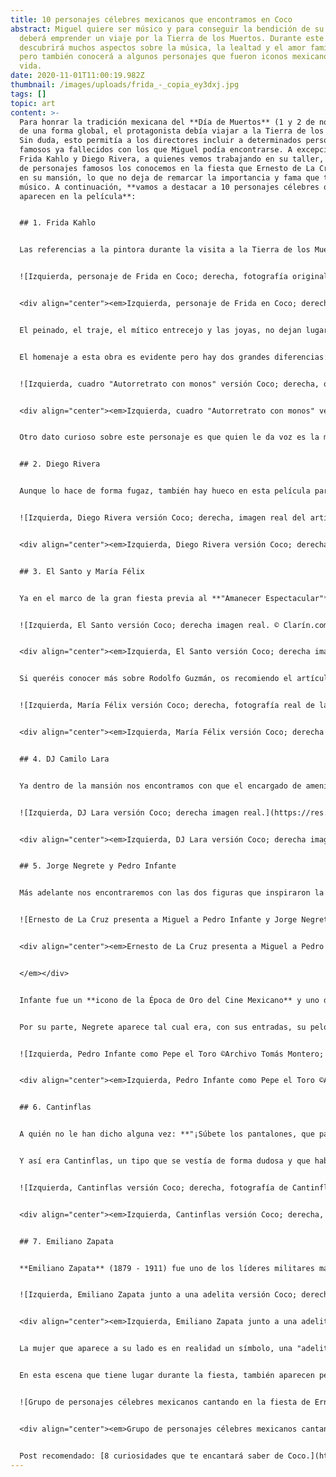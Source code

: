 ```yaml
---
title: 10 personajes célebres mexicanos que encontramos en Coco
abstract: Miguel quiere ser músico y para conseguir la bendición de su familia
  deberá emprender un viaje por la Tierra de los Muertos. Durante este viaje
  descubrirá muchos aspectos sobre la música, la lealtad y el amor familiar,
  pero también conocerá a algunos personajes que fueron iconos mexicanos en
  vida.
date: 2020-11-01T11:00:19.982Z
thumbnail: /images/uploads/frida_-_copia_ey3dxj.jpg
tags: []
topic: art
content: >-
  Para honrar la tradición mexicana del **Día de Muertos** (1 y 2 de noviembre)
  de una forma global, el protagonista debía viajar a la Tierra de los Muertos.
  Sin duda, esto permitía a los directores incluir a determinados personajes
  famosos ya fallecidos con los que Miguel podía encontrarse. A excepción de
  Frida Kahlo y Diego Rivera, a quienes vemos trabajando en su taller, el resto
  de personajes famosos los conocemos en la fiesta que Ernesto de La Cruz ofrece
  en su mansión, lo que no deja de remarcar la importancia y fama que tenía el
  músico. A continuación, **vamos a destacar a 10 personajes célebres que
  aparecen en la película**:


  ## 1. Frida Kahlo


  Las referencias a la pintora durante la visita a la Tierra de los Muertos son muchas. Ya vemos la primera mención en la oficina de Entradas, cuando Héctor se disfraza de ella para intentar "colarse" en la Tierra de los Vivos. Más tarde, será el mismo Héctor quien acompañe a Miguel al taller donde se está preparando el número musical de la noche, y allí encontrarán a **Frida organizando la performance.**


  ![Izquierda, personaje de Frida en Coco; derecha, fotografía original de la artista. © Pinterest](https://res.cloudinary.com/varnebla/image/upload/c_scale,w_664/v1604405836/Fotos_BLOG_rynrxa.jpg "Izquierda, personaje de Frida en Coco; derecha, fotografía original de la artista. © Pinterest")


  <div align="center"><em>Izquierda, personaje de Frida en Coco; derecha, fotografía original de la artista. © Pinterest</em></div>


  El peinado, el traje, el mítico entrecejo y las joyas, no dejan lugar a dudas: estamos ante la pintora mexicana **Magdalena Carmen Frida Kahlo Calderón** (1907 - 1954). Por si quedaba alguna duda, su alebrije es un mono y en el taller encontramos una obra que nos recuerda a una obra real de la artista, "Autorretrato con monos" (1943). De sus 150 obras, más de un tercio son autorretratos, y el motivo lo aclara la misma Frida en una de sus frases célebres: *"Pinto autorretratos porque estoy mucho tiempo sola. Me pinto a mi misma porque soy a quien mejor conozco."* 


  El homenaje a esta obra es evidente pero hay dos grandes diferencias: en la obra real Frida aparece sin joyas y con una vestimenta típica indígena y se retrata junto a cuatro monos en lugar de tres. La presencia de estos pequeños peludos también nos la explica la propia pintora, quien dijo que los **monitos representaban a los hijos que nunca pudo tener.** 


  ![Izquierda, cuadro "Autorretrato con monos" versión Coco; derecha, obra original de la artista. © Wikipedia.](https://res.cloudinary.com/varnebla/image/upload/v1604405836/Fotos_BLOG_1_ahe9uq.jpg "Izquierda, cuadro \\\\\"Autorretrato con monos\\\\\" versión Coco; derecha, obra original de la artista. © Wikipedia.")


  <div align="center"><em>Izquierda, cuadro "Autorretrato con monos" versión Coco; derecha, obra original de la artista.© Wikipedia.</em></div>


  Otro dato curioso sobre este personaje es que quien le da voz es la mexicana **Ofelia Medina**, quien a su vez interpretó a Frida en *“Frida, naturaleza viva”*, una película basada en la vida de la pintora y que se grabó en lugares emblemáticos del país.


  ## 2. Diego Rivera


  Aunque lo hace de forma fugaz, también hay hueco en esta película para el pintor y muralista mexicano **Diego Rivera** (1886 - 1957), quien fue marido de Frida Kahlo durante más de 10 tortuosos años. Miguel se lo cruza en el taller donde Frida está preparando la performance, momentos antes de encontrarse con la propia pintora. Diego Rivera está retratando a una modelo (aparentemente desnuda) y la forma en la que estudia la obra nos recuerda a una fotografía original.


  ![Izquierda, Diego Rivera versión Coco; derecha, imagen real del artista. © The Happening.](https://res.cloudinary.com/varnebla/image/upload/v1604405835/Fotos_BLOG_2_mgbhjt.jpg "Izquierda, Diego Rivera versión Coco; derecha, imagen real del artista. © The Happening.")


  <div align="center"><em>Izquierda, Diego Rivera versión Coco; derecha, imagen real del artista. © The Happening.</em></div>


  ## 3. El Santo y María Félix


  Ya en el marco de la gran fiesta previa al **"Amanecer Espectacular"** de Ernesto de La Cruz, encontramos al resto de personajes célebres de la película. Los dos primeros aparecen en la cola que da acceso a la fiesta, se trata de **El Santo** (Rodolfo Guzmán Huerta, 1917 - 1984), icono de la cultura mexicana del S. XX, famoso boxeador que se ocultaba tras una máscara plateada; quien llega acompañado de **María Félix** (1914 - 2002), actriz considerada la diva mexicana por excelencia.


  ![Izquierda, El Santo versión Coco; derecha imagen real. © Clarín.com](https://res.cloudinary.com/varnebla/image/upload/v1604405835/Fotos_BLOG_4_zmxttf.jpg "Izquierda, El Santo versión Coco; derecha imagen real. © Clarín.com")


  <div align="center"><em>Izquierda, El Santo versión Coco; derecha imagen real. © Clarín.com</em></div>


  Si queréis conocer más sobre Rodolfo Guzmán, os recomiendo el artículo "[Quién fue el santo](https://www.clarin.com/internacional/santo-luchador-convirtio-icono-cultura-mexicana-hizo-rostro-misterio_0_O8Z9r6XrJ.html)", que escribió Juan Lagares para el periódico argentino Clarín el pasado agosto. Asimismo, si os interesa saber más sobre la figura de María Félix, tenéis un artículo muy completo sobre ella en [Vogue México](https://www.vogue.mx/estilo-de-vida/articulo/maria-felix-biografia-frases-y-peliculas-de-la-dona).


  ![Izquierda, María Félix versión Coco; derecha, fotografía real de la artista. © Vogue México.](https://res.cloudinary.com/varnebla/image/upload/v1604405835/Fotos_BLOG_3_woolgk.jpg "Izquierda, María Félix versión Coco; derecha, fotografía real de la artista. © Vogue México.")


  <div align="center"><em>Izquierda, María Félix versión Coco; derecha imagen real. © Vogue México</em></div>


  ## 4. DJ Camilo Lara


  Ya dentro de la mansión nos encontramos con que el encargado de amenizar la fiesta es un auténtico DJ mexicano, se trata de Dj Camilo Lara, quien además de colaborar en la banda sonora tiene un papel fundamental: no solo anima la fiesta, sino que entiende cuál es el momento perfecto para bajar la música y dejar que se escuche la guitarra de Miguel.


  ![Izquierda, DJ Lara versión Coco; derecha imagen real.](https://res.cloudinary.com/varnebla/image/upload/c_scale,w_719/v1604408172/Fotos_BLOG_8_susjmu.jpg "Izquierda, DJ Lara versión Coco; derecha imagen real.")


  <div align="center"><em>Izquierda, DJ Lara versión Coco; derecha imagen real.</em></div>


  ## 5. Jorge Negrete y Pedro Infante


  Más adelante nos encontraremos con las dos figuras que inspiraron la de Ernesto: **Pedro Infante Cruz** (1917 - 1957) y **Jorge Alberto Negrete Moreno** (1911 - 1953). Sin duda, un hecho muy significativo es que el artista ficticio los abrace y se coloque en medio, remarcando que él es una creación a partir de ambos talentos.


  ![Ernesto de La Cruz presenta a Miguel a Pedro Infante y Jorge Negrete.](https://res.cloudinary.com/varnebla/image/upload/v1604405856/pedro_infante_y_jorge_negrete_cj7yhq.jpg "Ernesto de La Cruz presenta a Miguel a Pedro Infante y Jorge Negrete.")


  <div align="center"><em>Ernesto de La Cruz presenta a Miguel a Pedro Infante y Jorge Negrete.


  </em></div>


  Infante fue un **icono de la Época de Oro del Cine Mexicano** y uno de los representantes de la música ranchera. Grabó más de 300 canciones y participó en más de 60 películas. De hecho, en su aparición en Coco lo vemos caracterizado como **Pepe el Toro**, su papel en la película homónima. Pepe el Toro fue una trilogía dramática y su protagonista era el icono en el que las clases obreras urbanas se podían identificar.


  Por su parte, Negrete aparece tal cual era, con sus entradas, su pelo negro y el sombrero que le caracterizaba. El cantante conocido como el **"Charro Cantor"** forma parte también de la Época de Oro del Cine Mexicano, de hecho, un año antes de su muerte estaba rodando **la película más emblemática del cine mexicano** con el propio Infante ("*Dos ti­pos de cuidado*", 1952)


  ![Izquierda, Pedro Infante como Pepe el Toro ©Archivo Tomás Montero; derecha, fotografía de Jorge Negrete ©Pinterest.](https://res.cloudinary.com/varnebla/image/upload/c_scale,w_705/v1604405835/Fotos_BLOG_5_y77kwr.jpg "Izquierda, Pedro Infante como Pepe el Toro ©Archivo Tomás Montero; derecha, fotografía de Jorge Negrete ©Pinterest.")


  <div align="center"><em>Izquierda, Pedro Infante como Pepe el Toro ©Archivo Tomás Montero; derecha, fotografía de Jorge Negrete ©Pinterest.</em></div>


  ## 6. Cantinflas


  A quién no le han dicho alguna vez: **"¡Súbete los pantalones, que pareces Cantinflas!"** o le han recomendado **"deja de cantinflear"** para que le tomen en serio. Y es que el personaje que se creó Mario Moreno (1911 - 1993), al quien él mismo bautizó como Cantinflas, no solo tuvo fama en su país de origen sino que trascendió a muchos paises de habla hispana, entre ellos España. De hecho, la RAE acepta el uso de "cantinflear" para referirse a alguien que "*habla o actúa de forma disparatada e incongruente y sin decir nada con sustancia"*.


  Y así era Cantinflas, un tipo que se vestía de forma dudosa y que hablaba mucho, pero para no decir nada. A pesar de ello, (o quizá a consecuencia de ello) tuvo una larga y exitosa carrera, y recibió halagos del mismísimo Charles Chaplin, quien dijo que **era el mejor comediante vivo del momento**. La importancia de este actor queda patente en su funeral, el cual se convirtió en un evento nacional que duró tres días y al que asistieron miles de personas, entre ellas jefes de estado.


  ![Izquierda, Cantinflas versión Coco; derecha, fotografía de Cantinflas ©Pinterest.](https://res.cloudinary.com/varnebla/image/upload/v1604405835/Fotos_BLOG_6_i6nkju.jpg "Izquierda, Cantinflas versión Coco; derecha, fotografía de Cantinflas ©Pinterest.")


  <div align="center"><em>Izquierda, Cantinflas versión Coco; derecha, fotografía de Cantinflas ©Pinterest. </em></div>


  ## 7. Emiliano Zapata


  **Emiliano Zapata** (1879 - 1911) fue uno de los líderes militares más importantes de la Revolución Mexicana; así como un símbolo en la lucha de los campesinos por conseguir sus derechos. Zapata defendía el derecho a huelga y la emancipación de la mujer, y no cambió sus ideales a pesar de los cambios de gobierno. Su asesinato lo convirtió en un mito para los campesinos de América Latina, iluminando su camino en la lucha contra las desigualdades. Si queréis saber más sobre su vida, os recomiendo el artículo biográfico publicado en la web de [National Geographic.](https://historia.nationalgeographic.com.es/a/emiliano-zapata-heroe-revolucion-mexicana_15217)


  ![Izquierda, Emiliano Zapata junto a una adelita versión Coco; derecha, fotografía de Zapata ©ABC.](https://res.cloudinary.com/varnebla/image/upload/v1604405835/Fotos_BLOG_7_ru4rwo.jpg "Izquierda, Emiliano Zapata junto a una adelita versión Coco; derecha, fotografía de Zapata ©ABC.")


  <div align="center"><em>Izquierda, Emiliano Zapata junto a una adelita versión Coco; derecha, fotografía de Zapata ©ABC.</em></div>


  La mujer que aparece a su lado es en realidad un símbolo, una "adelita", que es como se conocía a **las mujeres mexicanas que participaron en la revolución**. Y es que mujeres de todas las clases sociales participaron en esta guerra revolucionaria, tanto en la lucha física como en la intelectual. Lucharon por los derechos de los trabajadores y en materias de igualdad de género, fueron soldados, espías, cocineras y enfermeras. Sin ellas, no había revolución.


  En esta escena que tiene lugar durante la fiesta, también aparecen personajes ilustres como Dolores del Río, Pedro Vargas y Agustín Lara. Sin duda, los directores supieron destacar a grandes personajes mexicanos y les rindieron un merecido homenaje.


  ![Grupo de personajes célebres mexicanos cantando en la fiesta de Ernesto de La Cruz](https://res.cloudinary.com/varnebla/image/upload/v1604405856/curiosidades-coco-famosos-mexicanos_ybicwz.jpg "Grupo de personajes célebres mexicanos cantando en la fiesta de Ernesto de La Cruz")


  <div align="center"><em>Grupo de personajes célebres mexicanos cantando en la fiesta de Ernesto de La Cruz</em></div>


  Post recomendado: [8 curiosidades que te encantará saber de Coco.](https://lameninaperdida.art/blog/8-curiosidades-que-te-encantara-saber-de-coco/)
---
```

